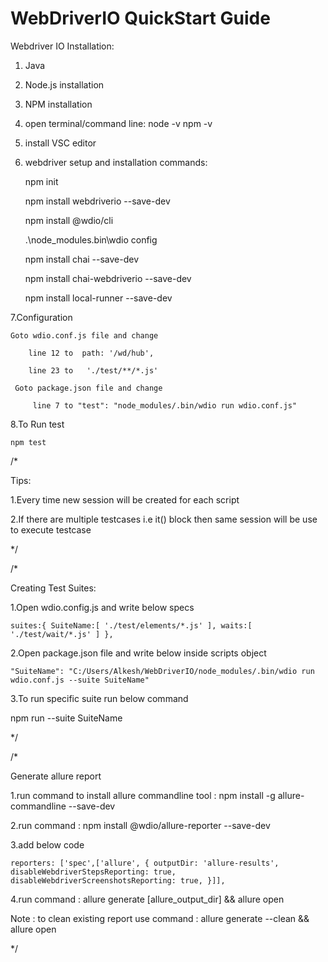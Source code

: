 # WebDriverIO QuickStart Guide

Webdriver IO Installation:

1. Java
2. Node.js installation
3. NPM installation
4. open terminal/command line:
    node -v
    npm -v

5. install VSC editor

6. webdriver setup and installation commands:

    npm init

    npm install webdriverio --save-dev

    npm install @wdio/cli

    .\node_modules\.bin\wdio config

    npm install chai --save-dev

    npm install chai-webdriverio --save-dev

    npm install local-runner --save-dev

7.Configuration

    Goto wdio.conf.js file and change 

        line 12 to  path: '/wd/hub',

        line 23 to   './test/**/*.js'

     Goto package.json file and change 

         line 7 to "test": "node_modules/.bin/wdio run wdio.conf.js"

8.To Run test

    npm test


/*

Tips:

1.Every time new session will be created for each script

2.If there are multiple testcases i.e it() block then same session will be use to execute testcase

*/


/*

Creating Test Suites:

1.Open wdio.config.js and write below specs

`suites:{
  SuiteName:[
    './test/elements/*.js'
  ],
  waits:[
    './test/wait/*.js'
  ]
},`

2.Open package.json file and write below inside scripts object

    "SuiteName": "C:/Users/Alkesh/WebDriverIO/node_modules/.bin/wdio run wdio.conf.js --suite SuiteName"

3.To run specific suite run below command

npm run --suite SuiteName

*/


/*

Generate allure report

1.run command to install allure commandline tool : npm install -g allure-commandline --save-dev

2.run command : npm install @wdio/allure-reporter --save-dev

3.add below code

`reporters: ['spec',['allure', {
        outputDir: 'allure-results',
        disableWebdriverStepsReporting: true,
        disableWebdriverScreenshotsReporting: true,
    }]],`

4.run command : allure generate [allure_output_dir] && allure open
    
Note : to clean existing report use command : allure generate --clean  && allure open

*/